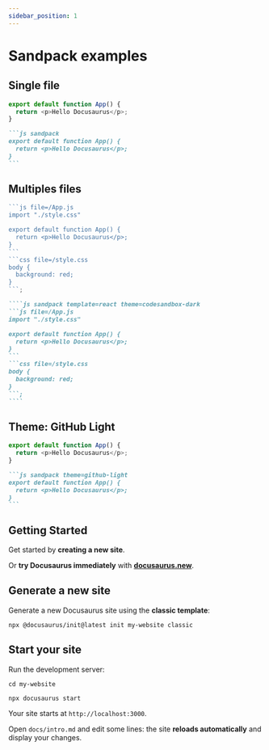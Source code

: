 ```yaml
---
sidebar_position: 1
---
```


# Sandpack examples


## Single file

```js sandpack
export default function App() {
  return <p>Hello Docusaurus</p>;
}
```

````md
```js sandpack
export default function App() {
  return <p>Hello Docusaurus</p>;
}
```
````

## Multiples files

````js sandpack template=react theme=codesandbox-dark
```js file=/App.js
import "./style.css"

export default function App() {
  return <p>Hello Docusaurus</p>;
}
```
```css file=/style.css
body {
  background: red;
}
```;
````

`````md
````js sandpack template=react theme=codesandbox-dark
```js file=/App.js
import "./style.css"

export default function App() {
  return <p>Hello Docusaurus</p>;
}
```
```css file=/style.css
body {
  background: red;
}
```;
````
`````

## Theme: GitHub Light

```js sandpack theme=github-light
export default function App() {
  return <p>Hello Docusaurus</p>;
}
```

````md
```js sandpack theme=github-light
export default function App() {
  return <p>Hello Docusaurus</p>;
}
```
````

## Getting Started

Get started by **creating a new site**.

Or **try Docusaurus immediately** with **[docusaurus.new](https://docusaurus.new)**.

## Generate a new site

Generate a new Docusaurus site using the **classic template**:

```shell
npx @docusaurus/init@latest init my-website classic
```

## Start your site

Run the development server:

```shell
cd my-website

npx docusaurus start
```

Your site starts at `http://localhost:3000`.

Open `docs/intro.md` and edit some lines: the site **reloads automatically** and display your changes.
